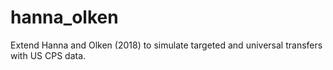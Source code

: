 # hanna_olken
Extend Hanna and Olken (2018) to simulate targeted and universal transfers with US CPS data.
